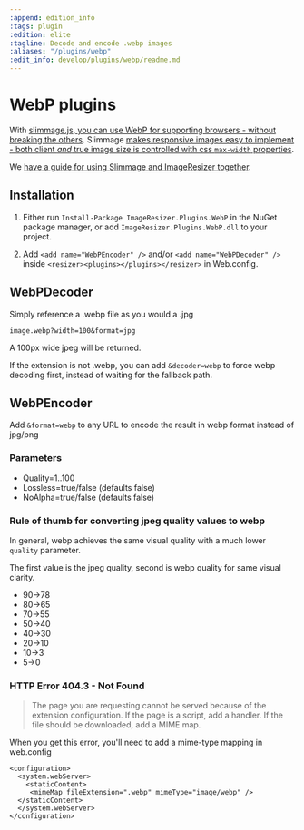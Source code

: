 ```yaml
---
:append: edition_info
:tags: plugin
:edition: elite
:tagline: Decode and encode .webp images
:aliases: "/plugins/webp"
:edit_info: develop/plugins/webp/readme.md
---
```


# WebP plugins

With [slimmage.js, you can use WebP for supporting browsers - without breaking the others](https://github.com/imazen/slimmage). Slimmage [makes responsive images easy to implement - both client *and* true image size is controlled with css `max-width` properties](https://github.com/imazen/slimmage). 

We [have a guide for using Slimmage and ImageResizer together](http://imageresizing.net/blog/2013/effortless-responsive-images).

## Installation

1. Either run `Install-Package ImageResizer.Plugins.WebP` in the NuGet package manager, or add `ImageResizer.Plugins.WebP.dll` to your project.

2. Add `<add name="WebPEncoder" />` and/or `<add name="WebPDecoder" />` inside `<resizer><plugins></plugins></resizer>` in Web.config.

## WebPDecoder

Simply reference a .webp file as you would a .jpg

    image.webp?width=100&format=jpg

A 100px wide jpeg will be returned. 

If the extension is not .webp, you can add `&decoder=webp` to force webp decoding first, instead of waiting for the fallback path.


## WebPEncoder

Add `&format=webp` to any URL to encode the result in webp format instead of jpg/png

### Parameters

* Quality=1..100
* Lossless=true/false (defaults false)
* NoAlpha=true/false (defaults false)


### Rule of thumb for converting jpeg quality values to webp

In general, webp achieves the same visual quality with a much lower  `quality` parameter. 

The first value is the jpeg quality, second is webp quality for same visual clarity.

* 90->78
* 80->65 
* 70->55 
* 50->40
* 40->30
* 20->10
* 10->3
* 5->0

### HTTP Error 404.3 - Not Found

> The page you are requesting cannot be served because of the extension configuration. If the page is a script, add a handler. If the file should be downloaded, add a MIME map.


When you get this error, you'll need to add a mime-type mapping in web.config


    <configuration>
      <system.webServer>
        <staticContent>
         <mimeMap fileExtension=".webp" mimeType="image/webp" />
      </staticContent>
      </system.webServer>
    </configuration>